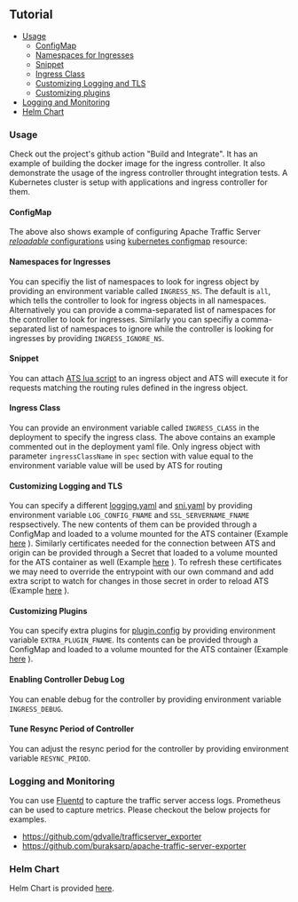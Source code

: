 <!--
    Licensed to the Apache Software Foundation (ASF) under one
    or more contributor license agreements.  See the NOTICE file
    distributed with this work for additional information
    regarding copyright ownership.  The ASF licenses this file
    to you under the Apache License, Version 2.0 (the
    "License"); you may not use this file except in compliance
    with the License.  You may obtain a copy of the License at

      http://www.apache.org/licenses/LICENSE-2.0

    Unless required by applicable law or agreed to in writing,
    software distributed under the License is distributed on an
    "AS IS" BASIS, WITHOUT WARRANTIES OR CONDITIONS OF ANY
    KIND, either express or implied.  See the License for the
    specific language governing permissions and limitations
    under the License.
-->

## Tutorial
- [Usage](#usage)
  - [ConfigMap](#configmap)
  - [Namespaces for Ingresses](#namespaces-for-ingresses)
  - [Snippet](#snippet)
  - [Ingress Class](#ingress-class)
  - [Customizing Logging and TLS](#customizing-logging-and-tls)
  - [Customizing plugins](#customizing-plugins)
- [Logging and Monitoring](#logging-and-monitoring)
- [Helm Chart](#helm-chart)

### Usage

Check out the project's github action "Build and Integrate". It has an example of building the docker image for the ingress controller. It also demonstrate the usage of the ingress controller throught integration tests. A Kubernetes cluster is setup with applications and ingress controller for them. 

#### ConfigMap

The above also shows example of configuring Apache Traffic Server [_reloadable_ configurations](https://docs.trafficserver.apache.org/en/9.2.x/admin-guide/files/records.config.en.html#reloadable) using [kubernetes configmap](https://kubernetes.io/docs/tasks/configure-pod-container/configure-pod-configmap/) resource:

#### Namespaces for Ingresses

You can specifiy the list of namespaces to look for ingress object by providing an environment variable called `INGRESS_NS`. The default is `all`, which tells the controller to look for ingress objects in all namespaces. Alternatively you can provide a comma-separated list of namespaces for the controller to look for ingresses. Similarly you can specifiy a comma-separated list of namespaces to ignore while the controller is looking for ingresses by providing `INGRESS_IGNORE_NS`.

#### Snippet

You can attach [ATS lua script](https://docs.trafficserver.apache.org/en/9.2.x/admin-guide/plugins/lua.en.html) to an ingress object and ATS will execute it for requests matching the routing rules defined in the ingress object. 

#### Ingress Class

You can provide an environment variable called `INGRESS_CLASS` in the deployment to specify the ingress class. The above contains an example commented out in the deployment yaml file. Only ingress object with parameter `ingressClassName` in `spec` section with value equal to the environment variable value will be used by ATS for routing

#### Customizing Logging and TLS

You can specify a different
[logging.yaml](https://docs.trafficserver.apache.org/en/9.2.x/admin-guide/files/logging.yaml.en.html) and [sni.yaml](https://docs.trafficserver.apache.org/en/9.2.x/admin-guide/files/sni.yaml.en.html) by providing environment variable `LOG_CONFIG_FNAME` and `SSL_SERVERNAME_FNAME` respsectively. The new contents of them can be provided through a ConfigMap and loaded to a volume mounted for the ATS container (Example [here](https://kubernetes.io/docs/concepts/storage/volumes/#configmap) ). Similarly certificates needed for the connection between ATS and origin can be provided through a Secret that loaded to a volume mounted for the ATS container as well (Example [here](https://kubernetes.io/docs/concepts/configuration/secret/#using-secrets-as-files-from-a-pod) ). To refresh these certificates we may need to override the entrypoint with our own command and add extra script to watch for changes in those secret in order to reload ATS (Example [here](../bin/tls-reload.sh) ).

#### Customizing Plugins

You can specify extra plugins for [plugin.config](https://docs.trafficserver.apache.org/en/9.2.x/admin-guide/files/plugin.config.en.html) by providing environment variable `EXTRA_PLUGIN_FNAME`. Its contents can be provided through a ConfigMap and loaded to a volume mounted for the ATS container (Example [here](https://kubernetes.io/docs/concepts/storage/volumes/#configmap) ).

#### Enabling Controller Debug Log

You can enable debug for the controller by providing environment variable `INGRESS_DEBUG`.

#### Tune Resync Period of Controller

You can adjust the resync period for the controller by providing environment variable `RESYNC_PRIOD`.

### Logging and Monitoring

You can use [Fluentd](https://docs.fluentd.org/) to capture the traffic server access logs. Prometheus can be used to capture metrics. Please checkout the below projects for examples.

* https://github.com/gdvalle/trafficserver_exporter
* https://github.com/buraksarp/apache-traffic-server-exporter

### Helm Chart

Helm Chart is provided [here](../charts/ats-ingress/README.md).
